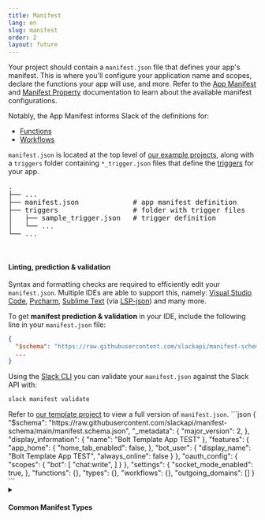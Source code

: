 ```yaml
---
title: Manifest
lang: en
slug: manifest
order: 2
layout: future
---
```



<div class="section-content">

Your project should contain a `manifest.json` file that defines your app's manifest. This is where you'll configure your application name and scopes, declare the functions your app will use, and more.
Refer to the <a href="https://api.slack.com/reference/manifests" target="_blank">App Manifest</a> and <a href="https://api.slack.com/future/manifest#manifest-properties" target="_blank">Manifest Property</a> documentation to learn
about the available manifest configurations.

Notably, the App Manifest informs Slack of the definitions for:

* [Functions](/bolt-python/future/concepts#manifest-functions)
* [Workflows](/bolt-python/future/concepts#manifest-workflows)

`manifest.json` is located at the top level of <a href="https://github.com/slack-samples/bolt-python-starter-template/tree/future" target="_blank">our example projects</a>, along with a `triggers` folder containing
`*_trigger.json` files that define the <a href="https://api.slack.com/future/triggers" target="_blank">triggers</a>
for your app.

<pre class="structure">
.
├── ...
├── manifest.json             # app manifest definition
├── triggers                  # folder with trigger files
│   ├── sample_trigger.json   # trigger definition
│   └── ...
└── ...
</pre>

<br>

#### Linting, prediction & validation

Syntax and formatting checks are required to efficiently edit your `manifest.json`. Multiple IDEs are able to support
this, namely: <a href="https://code.visualstudio.com/docs/languages/json#_mapping-in-the-json" target="_blank">Visual Studio Code</a>, <a href="https://www.jetbrains.com/help/pycharm/json.html#ws_json_schema_add_custom" target="_blank">Pycharm</a>, <a href="https://www.sublimetext.com/" target="_blank">Sublime Text</a> (via <a href="https://packagecontrol.io/packages/LSP-json" target="_blank">LSP-json</a>) and many more.

To get **manifest prediction & validation** in your IDE, include the following line in your `manifest.json` file:

```json
{
  "$schema": "https://raw.githubusercontent.com/slackapi/manifest-schema/main/manifest.schema.json",
  ...
}
```

Using the <a href="https://api.slack.com/future/tools/cli/commands" target="_blank">Slack CLI</a> you can validate your `manifest.json` against the Slack API with:

```bash
slack manifest validate
```

</div>

<div>
<span class="annotation">Refer to <a href="https://github.com/slack-samples/bolt-python-starter-template/blob/future/manifest.json" target="_blank">our template project</a> to view a full version of <code>manifest.json</code>.</span>
```json
{
  "$schema": "https://raw.githubusercontent.com/slackapi/manifest-schema/main/manifest.schema.json",
  "_metadata": {
    "major_version": 2,
  },
  "display_information": {
    "name": "Bolt Template App TEST"
  },
  "features": {
    "app_home": {
      "home_tab_enabled": false,
    },
    "bot_user": {
      "display_name": "Bolt Template App TEST",
      "always_online": false
    }
  },
  "oauth_config": {
    "scopes": {
      "bot": [
        "chat:write",
      ]
    }
  },
  "settings": {
    "socket_mode_enabled": true,
  },
  "functions": {},
  "types": {},
  "workflows": {},
  "outgoing_domains": []
}
```
</div>

<details id="common-manifest-types" class="secondary-wrapper">

  <summary class="section-head" markdown="0">
    <h4 class="section-head">Common Manifest Types</h4>
  </summary>

<div>
<div class="secondary-content">

<table id="parameters">
  <tr>
    <th><h5>parameters</h5></th>
    <th>object</th>
    <th></th>
  </tr>
  <tr>
    <td><b><code>properties</code></b></td>
    <td><a href="#properties">properties</a></td>
    <td>defines the properties</td>
  </tr>
  <tr>
    <td><b><code>required</code></b></td>
    <td>list[string]</td>
    <td>defines the properties required by the function</td>
  </tr>
</table>

<table id="properties">
  <tr>
    <th><h5>properties</h5></th>
    <th>dictionary</th>
    <th></th>
  </tr>
  <tr>
    <td><b><code>key</code></b></td>
    <td>string</td>
    <td>defines the property name</td>
  </tr>
  <tr>
    <td><b><code>value</code></b></td>
    <td><a href="#property">property</a></td>
    <td>defines the property</td>
  </tr>
</table>

<table id="property">
  <tr>
    <th><h5>property</h5></th>
    <th>object</th>
    <th></th>
  </tr>
  <tr>
    <td><b><code>type</code></b></td>
    <td>string</td>
    <td>defines the property type</td>
  </tr>
  <tr>
    <td><b><code>description</code></b></td>
    <td>string</td>
    <td>defines the property description</td>
  </tr>
</table>
</div>

```json
"$comment": "sample parameters object"
"*_parameters":{
  "properties": {
    "property_0_name": {
      "type": "string",
      "description": "this is my first property"
    },
    "property_1_name": {
      "type": "integer",
      "description": "this is my second property"
    }
  },
  "required": [
    "property_0_name"
  ]
}
```

</div>
</details>
